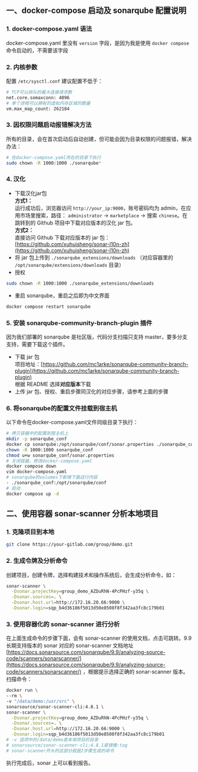 ## 一、docker-compose 启动及 sonarqube 配置说明
### 1. docker-compose.yaml 语法
docker-compose.yaml 里没有 `version` 字段，是因为我是使用 `docker compose` 命令启动的，不需要该字段 
### 2. 内核参数
配置 `/etc/sysctl.conf` 建议配置不低于：
```bash
# TCP可以排队的最大连接请求数
net.core.somaxconn: 4096
# 单个进程可以拥有的虚拟内存区域的数量
vm.max_map_count: 262184
```
### 3. 因权限问题启动报错解决方法
所有的目录，会在首次启动后自动创建，但可能会因为目录权限的问题报错，解决办法：
```bash
# 在docker-compose.yaml所在的目录下执行
sudo chown -R 1000:1000 ./sonarqube*
```
### 4. 汉化
- 下载汉化jar包  
**方式1：**  
运行成功后，浏览器访问 `http://your_ip:9000`，账号密码均为 admin，在应用市场里搜索，路径： `administrator` -> `marketplace` -> 搜索 `chinese`。在跳转到的 Github 项目中下载对应版本的汉化 jar 包。  
**方式2：**  
直接访问 Github 下载对应版本的 jar 包：[https://github.com/xuhuisheng/sonar-l10n-zh](https://github.com/xuhuisheng/sonar-l10n-zh)  
- 将 jar 包上传到 `./sonarqube_extensions/downloads` （对应容器里的 `/opt/sonarqube/extensions/downloads` 目录）  
- 授权
```bash
sudo chown -R 1000:1000 ./sonarqube_extensions/downloads
```
- 重启 sonarqube，重启之后即为中文界面
```bash
docker compose restart sonarqube
```

### 5. 安装 sonarqube-community-branch-plugin 插件
因为我们部署的 sonarqube 是社区版，代码分支扫描只支持 master，要多分支支持，需要下载这个插件。
- 下载 jar 包  
项目地址：[https://github.com/mc1arke/sonarqube-community-branch-plugin](https://github.com/mc1arke/sonarqube-community-branch-plugin)  
根据 README 选择**对应版本**下载  
- 上传 jar 包、授权、重启步骤同汉化的对应步骤，请参考上面的步骤  
### 6. 将sonarqube的配置文件挂载到宿主机
以下命令在docker-compose.yaml文件同级目录下执行：
```bash
# 拷贝容器中的配置到宿主机上
mkdir -p sonarqube_conf
docker cp sonarqube:/opt/sonarqube/conf/sonar.properties ./sonarqube_conf/sonar.properties
chown -R 1000:1000 sonarqube_conf
chmod u+w sonarqube_conf/sonar.properties
# 关闭容器，修改docker-compose.yaml
docker compose down
vim docker-compose.yaml
# sonarqube的volumes下新增下面这行内容
- ./sonarqube_conf:/opt/sonarqube/conf
# 启动
docker compose up -d
```
## 二、使用容器 sonar-scanner 分析本地项目
### 1. 克隆项目到本地
```bash
git clone https://your-gitlab.com/group/demo.git
```
### 2. 生成令牌及分析命令
创建项目，创建令牌，选择构建技术和操作系统后，会生成分析命令，如：
```bash
sonar-scanner \
  -Dsonar.projectKey=group_demo_AZDuRhN-4PcPHzf-y35q \
  -Dsonar.sources=. \
  -Dsonar.host.url=http://172.16.20.66:9000 \
  -Dsonar.login=sqp_b4d36186f5013d50e8508f8f342aa3fc8c179b01
```
### 3. 使用容器化的 sonar-scanner 进行分析
在上面生成命令的步骤下面，会有 sonar-scanner 的使用文档，点击可跳转。9.9 长期支持版本的 sonar 对应的 sonar-scanner 文档地址 [https://docs.sonarsource.com/sonarqube/9.9/analyzing-source-code/scanners/sonarscanner/](https://docs.sonarsource.com/sonarqube/9.9/analyzing-source-code/scanners/sonarscanner/) ，根据提示选择正确的 sonar-scanner 版本。  
扫描命令：
```bash
docker run \
--rm \
-v "/data/demo:/usr/src" \
sonarsource/sonar-scanner-cli:4.8.1 \
sonar-scanner \
  -Dsonar.projectKey=group_demo_AZDuRhN-4PcPHzf-y35q \
  -Dsonar.sources=. \
  -Dsonar.host.url=http://172.16.20.66:9000 \
  -Dsonar.login=sqp_b4d36186f5013d50e8508f8f342aa3fc8c179b01
# -v 选项中的/data/demo是本地项目的目录
# sonarsource/sonar-scanner-cli:4.8.1是镜像:tag
# sonar-scanner开头的这部分就是2步骤生成的命令
```
执行完成后，sonar 上可以看到报告。
